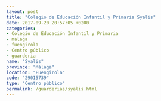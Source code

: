 ```yaml
---
layout: post
title: "Colegio de Educación Infantil y Primaria Syalis"
date: 2017-09-20 20:57:05 +0200
categories:
- Colegio de Educación Infantil y Primaria
- malaga
- fuengirola
- Centro público
- guarderia
name: "Syalis"
province: "Málaga"
location: "Fuengirola"
code: "29015739"
type: "Centro público"
permalink: /guarderias/syalis.html
---
```

